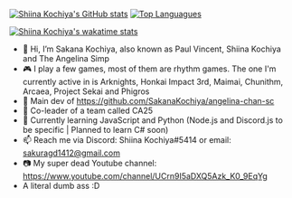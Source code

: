 [![Shiina Kochiya's GitHub stats](https://github-readme-stats.vercel.app/api?username=SakanaKochiya&show_icons=true&theme=gotham)](https://github.com/anuraghazra/github-readme-stats)
[![Top Languagues](https://github-readme-stats.vercel.app/api/top-langs/?username=SakanaKochiya&theme=gotham)](https://github.com/anuraghazra/github-readme-stats)

[![Shiina Kochiya's wakatime stats](https://github-readme-stats.vercel.app/api/wakatime?username=Shiina_Kochiya&theme=gotham)](https://github.com/anuraghazra/github-readme-stats)

- 👋 Hi, I’m Sakana Kochiya, also known as Paul Vincent, Shiina Kochiya and The Angelina Simp
- 🎮 I play a few games, most of them are rhythm games. The one I'm currently active in is Arknights, Honkai Impact 3rd, Maimai, Chunithm, Arcaea, Project Sekai and Phigros
- 🤖️ Main dev of https://github.com/SakanaKochiya/angelina-chan-sc
- 🤝 Co-leader of a team called CA25
- 🌱 Currently learning JavaScript and Python (Node.js and Discord.js to be specific | Planned to learn C# soon)
- 📫 Reach me via Discord: Shiina Kochiya#5414 or email: sakuragd1412@gmail.com
- 📷 My super dead Youtube channel: https://www.youtube.com/channel/UCrn9I5aDXQ5Azk_K0_9EqYg
- A literal dumb ass :D


<!--
**SakuraKaslana/SakuraKaslana** is a ✨ _special_ ✨ repository because its `README.md` (this file) appears on your GitHub profile.

Here are some ideas to get you started:

- 🔭 I’m currently working on ...
- 🌱 I’m currently learning ...
- 👯 I’m looking to collaborate on ...
- 🤔 I’m looking for help with ...
- 💬 Ask me about ...
- 📫 How to reach me: ...
- 😄 Pronouns: ...
- ⚡ Fun fact: ...
-->

